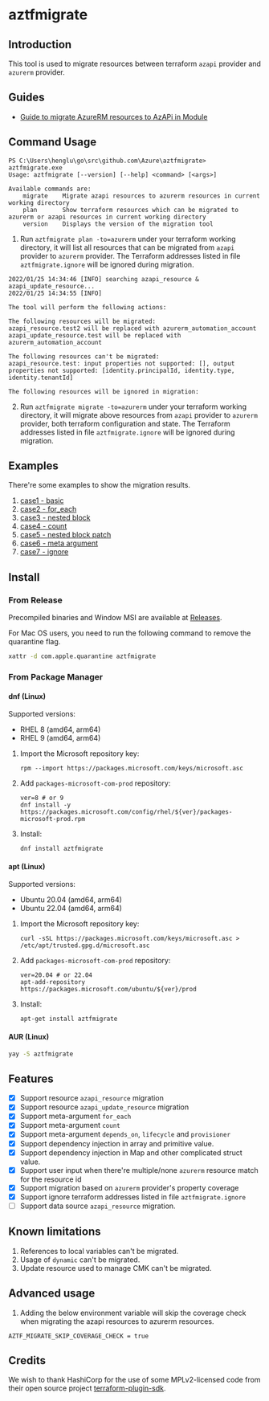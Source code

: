 # aztfmigrate

## Introduction
This tool is used to migrate resources between terraform `azapi` provider and `azurerm` provider.

## Guides

- [Guide to migrate AzureRM resources to AzAPi in Module](./docs/migrate_to_azapi_in_module_guide.md)


## Command Usage
```
PS C:\Users\henglu\go\src\github.com\Azure\aztfmigrate> aztfmigrate.exe            
Usage: aztfmigrate [--version] [--help] <command> [<args>]

Available commands are:
    migrate    Migrate azapi resources to azurerm resources in current working directory
    plan       Show terraform resources which can be migrated to azurerm or azapi resources in current working directory
    version    Displays the version of the migration tool
```

1. Run `aztfmigrate plan -to=azurerm` under your terraform working directory, 
   it will list all resources that can be migrated from `azapi` provider to `azurerm` provider.
   The Terraform addresses listed in file `aztfmigrate.ignore` will be ignored during migration.
```
2022/01/25 14:34:46 [INFO] searching azapi_resource & azapi_update_resource...
2022/01/25 14:34:55 [INFO]

The tool will perform the following actions:

The following resources will be migrated:
azapi_resource.test2 will be replaced with azurerm_automation_account
azapi_update_resource.test will be replaced with azurerm_automation_account

The following resources can't be migrated:
azapi_resource.test: input properties not supported: [], output properties not supported: [identity.principalId, identity.type, identity.tenantId]

The following resources will be ignored in migration:
   ```
2. Run `aztfmigrate migrate -to=azurerm` under your terraform working directory, 
   it will migrate above resources from `azapi` provider to `azurerm` provider, 
   both terraform configuration and state.
   The Terraform addresses listed in file `aztfmigrate.ignore` will be ignored during migration.
   
## Examples
There're some examples to show the migration results.
1. [case1 - basic](https://github.com/Azure/aztfmigrate/tree/master/examples/case1%20-%20basic)
2. [case2 - for_each](https://github.com/Azure/aztfmigrate/tree/master/examples/case2%20-%20for_each)
3. [case3 - nested block](https://github.com/Azure/aztfmigrate/tree/master/examples/case3%20-%20nested%20block)
4. [case4 - count](https://github.com/Azure/aztfmigrate/tree/master/examples/case4%20-%20count)
5. [case5 - nested block patch](https://github.com/Azure/aztfmigrate/tree/master/examples/case5%20-%20nested%20block%20patch)
6. [case6 - meta argument](https://github.com/Azure/aztfmigrate/tree/master/examples/case6%20-%20meta%20arguments)
7. [case7 - ignore](https://github.com/Azure/aztfmigrate/tree/master/examples/case7%20-%20ignore)


## Install

### From Release

Precompiled binaries and Window MSI are available at [Releases](https://github.com/Azure/aztfmigrate/releases).

For Mac OS users, you need to run the following command to remove the quarantine flag.
```bash
xattr -d com.apple.quarantine aztfmigrate 
```

### From Package Manager

#### dnf (Linux)

Supported versions:

- RHEL 8 (amd64, arm64)
- RHEL 9 (amd64, arm64)

1. Import the Microsoft repository key:

    ```
    rpm --import https://packages.microsoft.com/keys/microsoft.asc
    ```

2. Add `packages-microsoft-com-prod` repository:

    ```
    ver=8 # or 9
    dnf install -y https://packages.microsoft.com/config/rhel/${ver}/packages-microsoft-prod.rpm
    ```

3. Install:

    ```
    dnf install aztfmigrate
    ```

#### apt (Linux)

Supported versions:

- Ubuntu 20.04 (amd64, arm64)
- Ubuntu 22.04 (amd64, arm64)

1. Import the Microsoft repository key:

    ```
    curl -sSL https://packages.microsoft.com/keys/microsoft.asc > /etc/apt/trusted.gpg.d/microsoft.asc
    ```

2. Add `packages-microsoft-com-prod` repository:

    ```
    ver=20.04 # or 22.04
    apt-add-repository https://packages.microsoft.com/ubuntu/${ver}/prod
    ```

3. Install:

    ```
    apt-get install aztfmigrate
    ```

#### AUR (Linux)

```bash
yay -S aztfmigrate
```
   
## Features
- [x] Support resource `azapi_resource` migration
- [x] Support resource `azapi_update_resource` migration
- [x] Support meta-argument `for_each`
- [x] Support meta-argument `count`
- [x] Support meta-argument `depends_on`, `lifecycle` and `provisioner`
- [x] Support dependency injection in array and primitive value.
- [x] Support dependency injection in Map and other complicated struct value.
- [x] Support user input when there're multiple/none `azurerm` resource match for the resource id
- [x] Support migration based on `azurerm` provider's property coverage
- [x] Support ignore terraform addresses listed in file `aztfmigrate.ignore`
- [ ] Support data source `azapi_resource` migration.

## Known limitations
1. References to local variables can't be migrated.
2. Usage of `dynamic` can't be migrated.
3. Update resource used to manage CMK can't be migrated.

## Advanced usage

1. Adding the below environment variable will skip the coverage check when migrating the azapi resources to azurerm resources.

```
AZTF_MIGRATE_SKIP_COVERAGE_CHECK = true
```

## Credits

We wish to thank HashiCorp for the use of some MPLv2-licensed code from their open source project [terraform-plugin-sdk](https://github.com/hashicorp/terraform-plugin-sdk).

